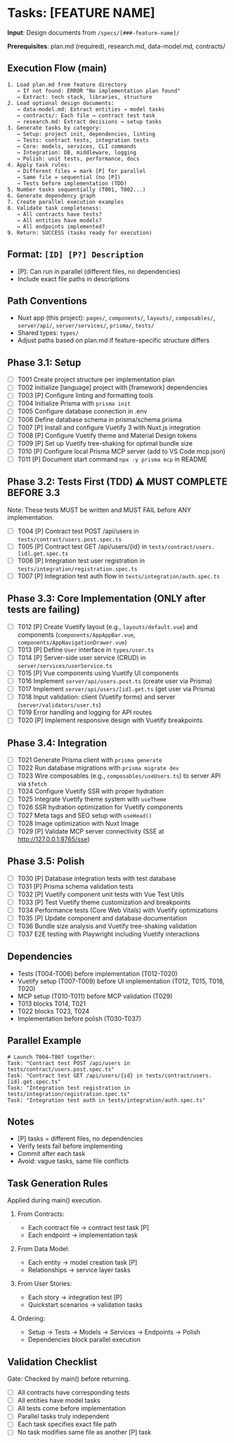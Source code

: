 # Tasks: [FEATURE NAME]

**Input**: Design documents from `/specs/[###-feature-name]/`

**Prerequisites**: plan.md (required), research.md, data-model.md, contracts/

## Execution Flow (main)

```text
1. Load plan.md from feature directory
   → If not found: ERROR "No implementation plan found"
   → Extract: tech stack, libraries, structure
2. Load optional design documents:
   → data-model.md: Extract entities → model tasks
   → contracts/: Each file → contract test task
   → research.md: Extract decisions → setup tasks
3. Generate tasks by category:
   → Setup: project init, dependencies, linting
   → Tests: contract tests, integration tests
   → Core: models, services, CLI commands
   → Integration: DB, middleware, logging
   → Polish: unit tests, performance, docs
4. Apply task rules:
   → Different files = mark [P] for parallel
   → Same file = sequential (no [P])
   → Tests before implementation (TDD)
5. Number tasks sequentially (T001, T002...)
6. Generate dependency graph
7. Create parallel execution examples
8. Validate task completeness:
   → All contracts have tests?
   → All entities have models?
   → All endpoints implemented?
9. Return: SUCCESS (tasks ready for execution)
```

## Format: `[ID] [P?] Description`

- [P]: Can run in parallel (different files, no dependencies)
- Include exact file paths in descriptions

## Path Conventions

- Nuxt app (this project): `pages/`, `components/`, `layouts/`, `composables/`, `server/api/`, `server/services/`, `prisma/`, `tests/`
- Shared types: `types/`
- Adjust paths based on plan.md if feature-specific structure differs

## Phase 3.1: Setup

- [ ] T001 Create project structure per implementation plan
- [ ] T002 Initialize [language] project with [framework] dependencies
- [ ] T003 [P] Configure linting and formatting tools
- [ ] T004 Initialize Prisma with `prisma init`
- [ ] T005 Configure database connection in .env
- [ ] T006 Define database schema in prisma/schema.prisma
- [ ] T007 [P] Install and configure Vuetify 3 with Nuxt.js integration
- [ ] T008 [P] Configure Vuetify theme and Material Design tokens
- [ ] T009 [P] Set up Vuetify tree-shaking for optimal bundle size
- [ ] T010 [P] Configure local Prisma MCP server (add to VS Code mcp.json)
- [ ] T011 [P] Document start command `npx -y prisma mcp` in README

## Phase 3.2: Tests First (TDD) ⚠️ MUST COMPLETE BEFORE 3.3

Note: These tests MUST be written and MUST FAIL before ANY implementation.

- [ ] T004 [P] Contract test POST /api/users in `tests/contract/users.post.spec.ts`
- [ ] T005 [P] Contract test GET /api/users/{id} in `tests/contract/users.[id].get.spec.ts`
- [ ] T006 [P] Integration test user registration in `tests/integration/registration.spec.ts`
- [ ] T007 [P] Integration test auth flow in `tests/integration/auth.spec.ts`

## Phase 3.3: Core Implementation (ONLY after tests are failing)

- [ ] T012 [P] Create Vuetify layout (e.g., `layouts/default.vue`) and components (`components/AppAppBar.vue`, `components/AppNavigationDrawer.vue`)
- [ ] T013 [P] Define `User` interface in `types/user.ts`
- [ ] T014 [P] Server-side user service (CRUD) in `server/services/userService.ts`
- [ ] T015 [P] Vue components using Vuetify UI components
- [ ] T016 Implement `server/api/users.post.ts` (create user via Prisma)
- [ ] T017 Implement `server/api/users/[id].get.ts` (get user via Prisma)
- [ ] T018 Input validation: client (Vuetify forms) and server (`server/validators/user.ts`)
- [ ] T019 Error handling and logging for API routes
- [ ] T020 [P] Implement responsive design with Vuetify breakpoints

## Phase 3.4: Integration

- [ ] T021 Generate Prisma client with `prisma generate`
- [ ] T022 Run database migrations with `prisma migrate dev`
- [ ] T023 Wire composables (e.g., `composables/useUsers.ts`) to server API via `$fetch`
- [ ] T024 Configure Vuetify SSR with proper hydration
- [ ] T025 Integrate Vuetify theme system with `useTheme`
- [ ] T026 SSR hydration optimization for Vuetify components
- [ ] T027 Meta tags and SEO setup with `useHead()`
- [ ] T028 Image optimization with Nuxt Image
- [ ] T029 [P] Validate MCP server connectivity (SSE at <http://127.0.0.1:8765/sse>)

## Phase 3.5: Polish

- [ ] T030 [P] Database integration tests with test database
- [ ] T031 [P] Prisma schema validation tests
- [ ] T032 [P] Vuetify component unit tests with Vue Test Utils
- [ ] T033 [P] Test Vuetify theme customization and breakpoints
- [ ] T034 Performance tests (Core Web Vitals) with Vuetify optimizations
- [ ] T035 [P] Update component and database documentation
- [ ] T036 Bundle size analysis and Vuetify tree-shaking validation
- [ ] T037 E2E testing with Playwright including Vuetify interactions

## Dependencies

- Tests (T004-T006) before implementation (T012-T020)
- Vuetify setup (T007-T009) before UI implementation (T012, T015, T018, T020)
- MCP setup (T010-T011) before MCP validation (T029)
- T013 blocks T014, T021
- T022 blocks T023, T024
- Implementation before polish (T030-T037)

## Parallel Example

```text
# Launch T004–T007 together:
Task: "Contract test POST /api/users in tests/contract/users.post.spec.ts"
Task: "Contract test GET /api/users/{id} in tests/contract/users.[id].get.spec.ts"
Task: "Integration test registration in tests/integration/registration.spec.ts"
Task: "Integration test auth in tests/integration/auth.spec.ts"
```

## Notes

- [P] tasks = different files, no dependencies
- Verify tests fail before implementing
- Commit after each task
- Avoid: vague tasks, same file conflicts

## Task Generation Rules

Applied during main() execution.

1. From Contracts:
   - Each contract file → contract test task [P]
   - Each endpoint → implementation task

2. From Data Model:
   - Each entity → model creation task [P]
   - Relationships → service layer tasks

3. From User Stories:
   - Each story → integration test [P]
   - Quickstart scenarios → validation tasks

4. Ordering:
   - Setup → Tests → Models → Services → Endpoints → Polish
   - Dependencies block parallel execution

## Validation Checklist

Gate: Checked by main() before returning.

- [ ] All contracts have corresponding tests
- [ ] All entities have model tasks
- [ ] All tests come before implementation
- [ ] Parallel tasks truly independent
- [ ] Each task specifies exact file path
- [ ] No task modifies same file as another [P] task
